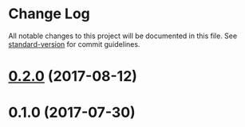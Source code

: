 # Change Log

All notable changes to this project will be documented in this file. See [standard-version](https://github.com/conventional-changelog/standard-version) for commit guidelines.

<a name="0.2.0"></a>
# [0.2.0](https://github.com/TekVanDo/ngx-permission/compare/v0.1.0...v0.2.0) (2017-08-12)



<a name="0.1.0"></a>
# 0.1.0 (2017-07-30)
